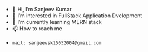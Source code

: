- 👋 Hi, I’m Sanjeev Kumar 
- 👀 I’m interested in FullStack Application Dvelopment
- 🌱 I’m currently learning MERN stack
- 📫 How to reach me
-     mail: sanjeevsk15052004@gmail.com


<!---
sanjeev1528/sanjeev1528 is a ✨ special ✨ repository because its `README.md` (this file) appears on your GitHub profile.
You can click the Preview link to take a look at your changes.
--->
